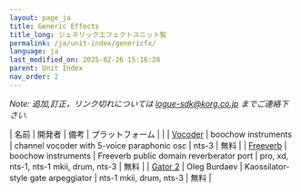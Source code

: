 ```yaml
---
layout: page_ja
title: Generic Effects
title_long: ジェネリックエフェクトユニット覧
permalink: /ja/unit-index/genericfx/
language: ja
last_modified_on: 2025-02-26 15:16:28
parent: Unit Index
nav_order: 2
---
```


_Note: 追加,訂正，リンク切れについては logue-sdk@korg.co.jp までご連絡下さい._

| 名前 | 開発者 | 備考 | プラットフォーム |  |
| [Vocoder](https://blog.boochow.com/logue/vocoder_nts3) | boochow instruments | channel vocoder with 5-voice paraphonic osc | nts-3 | 無料 |
| [Freeverb](https://blog.boochow.com/logue/freeverb-logue) | boochow instruments | Freeverb public domain reverberator port | pro, xd, nts-1, nts-1 mkii, drum, nts-3 | 無料 |
| [Gator 2](https://github.com/dukesrg/logue-sdk/releases) | Oleg Burdaev | Kaossilator-style gate arpeggiator | nts-1 mkii, drum, nts-3 | 無料 |
